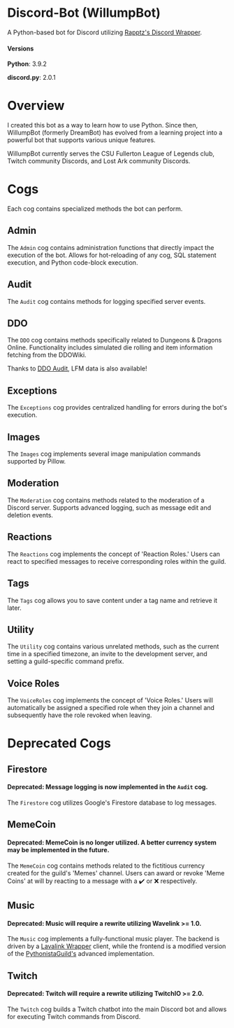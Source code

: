 # Discord-Bot (WillumpBot)
A Python-based bot for Discord utilizing [Rapptz's Discord Wrapper](https://github.com/Rapptz/discord.py).

#### Versions
**Python**: 3.9.2

**discord.py**: 2.0.1

# Overview
I created this bot as a way to learn how to use Python. Since then, WillumpBot (formerly DreamBot) has evolved from a 
learning project into a powerful bot that supports various unique features.

WillumpBot currently serves the CSU Fullerton League of Legends club, Twitch community Discords, and Lost Ark 
community Discords.

# Cogs
Each cog contains specialized methods the bot can perform.

## Admin
The `Admin` cog contains administration functions that directly impact the execution of the bot. Allows for 
hot-reloading of any cog, SQL statement execution, and Python code-block execution.

## Audit
The `Audit` cog contains methods for logging specified server events.

## DDO
The `DDO` cog contains methods specifically related to Dungeons & Dragons Online. Functionality includes simulated die 
rolling and item information fetching from the DDOWiki.

Thanks to [DDO Audit](https://www.playeraudit.com/), LFM data is also available!

## Exceptions
The `Exceptions` cog provides centralized handling for errors during the bot's execution.

## Images
The `Images` cog implements several image manipulation commands supported by Pillow.

## Moderation
The `Moderation` cog contains methods related to the moderation of a Discord server. Supports advanced logging, such as 
message edit and deletion events.

## Reactions
The `Reactions` cog implements the concept of 'Reaction Roles.' Users can react to specified messages to receive 
corresponding roles within the guild.

## Tags
The `Tags` cog allows you to save content under a tag name and retrieve it later.

## Utility
The `Utility` cog contains various unrelated methods, such as the current time in a specified timezone, an invite to the
development server, and setting a guild-specific command prefix.

## Voice Roles
The `VoiceRoles` cog implements the concept of 'Voice Roles.' Users will automatically be assigned a specified role when
they join a channel and subsequently have the role revoked when leaving.

# Deprecated Cogs

## Firestore
#### Deprecated: Message logging is now implemented in the `Audit` cog.
The `Firestore` cog utilizes Google's Firestore database to log messages.

## MemeCoin
#### Deprecated: MemeCoin is no longer utilized. A better currency system may be implemented in the future.
The `MemeCoin` cog contains methods related to the fictitious currency created for the guild's 'Memes' channel. Users 
can award or revoke 'Meme Coins' at will by reacting to a message with a :heavy_check_mark: or :x: respectively.

## Music
#### Deprecated: Music will require a rewrite utilizing Wavelink >= 1.0.
The `Music` cog implements a fully-functional music player. The backend is driven by a 
[Lavalink Wrapper](https://github.com/PythonistaGuild/Wavelink) client, while the frontend is a modified version of the 
[PythonistaGuild's](https://github.com/PythonistaGuild/Wavelink/blob/master/examples/advanced.py) advanced 
implementation.

## Twitch
#### Deprecated: Twitch will require a rewrite utilizing TwitchIO >= 2.0.
The `Twitch` cog builds a Twitch chatbot into the main Discord bot and allows for executing Twitch commands from 
Discord.
